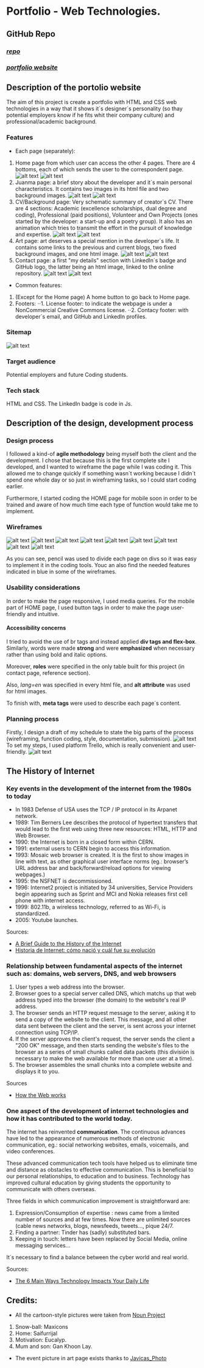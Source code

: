 # **Portfolio - Web Technologies.**

## GitHub Repo
  ### *[repo](https://github.com/Juanmasoa/juanmasoa.github.io)*
  ### *[portfolio website](https://juanmasoa.github.io)*

## Description of the portolio website
The aim of this project is create a portfolio with HTML and CSS web technologies in a way that it shows it´s designer´s personality (so thay potential employers know if he fits whit their company culture) and professional/academic background.

### Features
- Each page (separately):
1. Home page from which user can access the other 4 pages. There are 4 bottoms, each of which sends the user to the correspondent page.
![alt text](docs/desktophomepage(screenshot).png)
![alt text](docs/mobilehomepage(screenshot).png)
2. Juanma page: a brief story about the developer and it´s main personal characteristics. It contains two images in its html file and two background images.
![alt text](docs/desktopjuanmapage(screenshot).png)
![alt text](docs/mobilejuanmapage(screenshot).png)
3. CV/Background page: Very schematic summary of creator´s CV. There are 4 sections: Academic (excellence scholarships, dual degree and coding), Professional (paid positions), Volunteer and Own Projects (ones started by the developer: a start-up and a poetry group). It also has an animation which tries to transmit the effort in the pursuit of knowledge and expertise.
![alt text](docs/desktopbackgroundpage(screenshot).png)
![alt text](docs/mobilebackgroundpage(screenshot).png)
4. Art page: art deserves a special mention in the developer´s life. It contains some links to the previous and current blogs, two fixed background images, and one html image.
![alt text](docs/desktopartpage(screenshot).png)
![alt text](docs/mobileartpage(screenshot).png)
5. Contact page: a first "my details" section with LinkedIn´s badge and GitHub logo, the latter being an html image, linked to the online repository.
![alt text](images/desktopcontactpage(screenshot).png)
![alt text](images/mobilecontactpage(screenshot).png)

- Common features:
1. (Except for the Home page) A home button to go back to Home page.
2. Footers:
⋅⋅1. License footer: to indicate the webpage is under a NonCommercial Creative Commons license.
⋅⋅2. Contacy footer: with developer´s email, and GitHub and LinkedIn profiles.

### Sitemap
![alt text](docs/sitemap.png)

### Target audience
Potential employers and future Coding students. 

### Tech stack
HTML and CSS. The LinkedIn badge is code in Js. 

## Description of the design, development process
### Design process
I followed a kind-of **agile methodology** being myself both the client and the development. I chose that because this is the first complete site I developed, and I wanted to wireframe the page while I was coding it. This allowed me to change quickly if something wasn´t working because I didn´t spend one whole day or so just in wireframing tasks, so I could start coding earlier.

Furthermore, I started coding the HOME page for mobile soon in order to be trained and aware of how much time each type of function would take me to implement.

### Wireframes
![alt text](docs/wireframe1.jpg)
![alt text](docs/wireframe2.jpg)
![alt text](docs/wireframe3.jpg)
![alt text](docs/wireframe4.jpg)
![alt text](docs/wireframe5.jpg)
![alt text](docs/wireframe6.jpg)
![alt text](docs/wireframe7.jpg)
![alt text](docs/wireframe8.jpg)
![alt text](docs/wireframe9.jpg)

As you can see, pencil was used to divide each page on divs so it was easy to implement it in the coding tools. Youc an also find the needed features indicated in blue in some of the wireframes.

### Usability considerations
In order to make the page responsive, I used media queries. For the mobile part of HOME page, I used button tags in order to make the page user-friendly and intuitive. 

#### Accessibility concerns
I tried to avoid the use of br tags and instead applied **div tags and flex-box**. Similarly, words were made **strong** and were **emphasized** when necessary rather than using bold and italic options.

Moreover, **roles** were specified in the only table built for this project (in contact page, reference section).

Also, *lang=en* was specified in every html file, and **alt attribute** was used for html images. 

To finish with, **meta tags** were used to describe each page´s content.

### Planning process
Firstly, I design a draft of my schedule to state the big parts of the process (wireframing, function coding, style, documentation, submission).
![alt text](docs/timetable.png)
To set my steps, I used platform Trello, which is really convenient and user-friendly.
![alt text](docs/trello.png)

## The History of Internet
### Key events in the development of the internet from the 1980s to today
-	In 1983 Defense of USA uses the TCP / IP protocol in its Arpanet network.
-	1989: Tim Berners Lee describes the protocol of hypertext transfers that would lead to the first web using three new resources: HTML, HTTP and Web Browser. 
-	1990: the Internet is born in a closed form within CERN.
-	1991: external users to CERN begin to access this information.
-	1993: Mosaic web browser is created. It is the first to show images in line with text, as other graphical user interface norms (eg.: browser’s URL address bar and back/forward/reload options for viewing webpages.)
-	1995: the NSFNET is decommissioned.
-	1996: Internet2 project is initiated by 34 universities, Service Providers begin appearing such as Sprint and MCI and Nokia releases first cell phone with internet access.
-	1999: 802.11b, a wireless technology, referred to as Wi-Fi, is standardized.
-	2005: Youtube launches.

Sources: 
 - [A Brief Guide to the History of the Internet](https://www.investintech.com/resources/articles/historyinternet/)
 - [Historia de Internet: cómo nació y cuál fue su evolución](https://marketing4ecommerce.net/historia-de-internet/)


### Relationship between fundamental aspects of the internet such as: domains, web servers, DNS, and web browsers
1.	User types a web address into the browser.
2.	Browser goes to a special server called DNS, which matchs up that web address typed into the browser (the domain) to the website's real IP address.
3.	The browser sends an HTTP request message to the server, asking it to send a copy of the website to the client. This message, and all other data sent between the client and the server, is sent across your internet connection using TCP/IP.
4.	If the server approves the client's request, the server sends the client a "200 OK" message, and then starts sending the website's files to the browser as a series of small chunks called data packets (this división is necessary to make the web available for more than one user at a time).
5.	The browser assembles the small chunks into a complete website and displays it to you.

Sources
- [How the Web works](https://developer.mozilla.org/en-US/docs/Learn/Getting_started_with_the_web/How_the_Web_works)



### One aspect of the development of internet technologies and how it has contributed to the world today.
The internet has reinvented **communication**. The continuous advances have led to the appearance of numerous methods of electronic communication, eg.: social networking websites, emails, voicemails, and video conferences. 

These advanced communication tech tools have helped us to eliminate time and distance as obstacles to effective communication. This is beneficial to our personal relationships, to education and to business. Technology has improved cultural education by giving students the opportunity to communicate with others overseas.

Three fields in which communication improvement is straightforward are:
1. Expression/Consumption of expertise : news came from a limited number of sources and at few times. Now there are unlimited sources (cable news networks, blogs, newsfeeds, tweets…, pique 24/7.
2. Finding a partner: Tinder has (sadly) substituted bars.
3. Keeping in touch: letters have been replaced by Social Media, online messaging services…

It´s necessary to find a balance between the cyber world and real world.

Sources: 
- [The 6 Main Ways Technology Impacts Your Daily Life](https://tech.co/news/6-main-ways-technology-impacts-daily-life-2017-02)


## Credits:
- All the cartoon-style pictures were taken from [Noun Project](https://thenounproject.com)
1. Snow-ball: Maxicons
2. Home: Saifurrijal
3. Motivation: Eucalyp.
4. Mum and son: Gan Khoon Lay.
- The event picture in art page exists thanks to [Javicas_Photo](https://www.flickr.com/photos/149322302@N07/)
